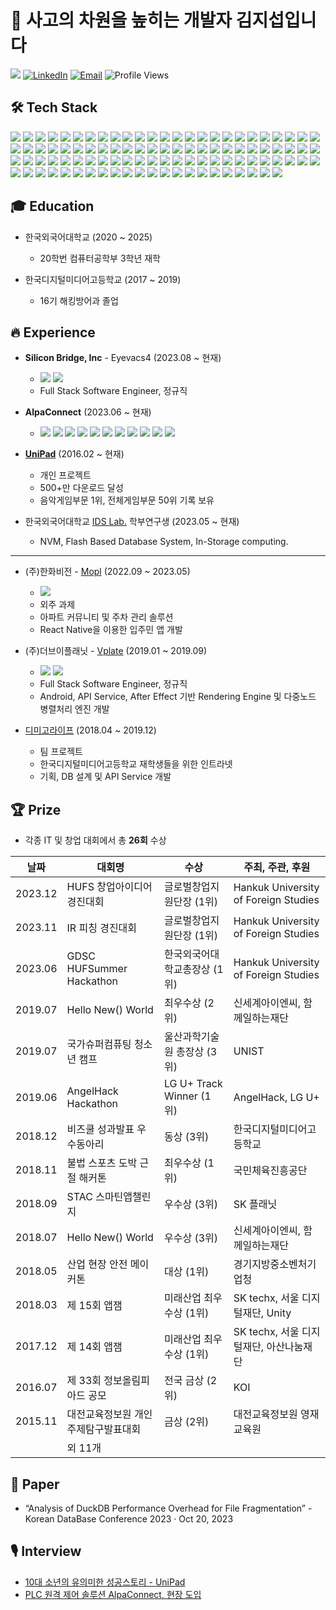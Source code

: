 # 👋 사고의 차원을 높히는 개발자 김지섭입니다

<a href="https://velog.io/@kimjisub" target="_blank"><img src="https://img.shields.io/badge/Velog-@kimjisub-20C997?logo=Velog&logoColor=white"/></a>
<a href="https://www.linkedin.com/in/kimjisub/" target="_blank"><img src="https://img.shields.io/badge/LinkedIn-kimjisub-blue?style=flat&logo=linkedin" alt="LinkedIn"></a>
<a href="mailto:0226daniel@gmail.com" target="_blank"><img src="https://img.shields.io/badge/Email-0226daniel%40gmail.com-blue?logo=gmail&logoColor=white" alt="Email"></a>
<img src="https://komarev.com/ghpvc/?username=kimjisub" alt="Profile Views">

## 🛠 Tech Stack

<img src="https://img.shields.io/badge/-HTML5-E34F26?style=flat&logo=html5&logoColor=white"/> <img src="https://img.shields.io/badge/-CSS3-1572B6?style=flat&logo=css3&logoColor=white"/> <img src="https://img.shields.io/badge/-JavaScript-F7DF1E?style=flat&logo=javascript&logoColor=white"/> <img src="https://img.shields.io/badge/-TypeScript-3178C6?style=flat&logo=typescript&logoColor=white"/> <img src="https://img.shields.io/badge/-Java-dd553a?style=flat&logo=oracle&logoColor=white"/> <img src="https://img.shields.io/badge/-Kotlin-7F52FF?style=flat&logo=kotlin&logoColor=white"/> <img src="https://img.shields.io/badge/-Python-3776AB?style=flat&logo=python&logoColor=white"/> <img src="https://img.shields.io/badge/-C%2B%2B-00599C?style=flat&logo=cplusplus&logoColor=white"/> <img src="https://img.shields.io/badge/-Node.js-339933?style=flat&logo=nodedotjs&logoColor=white"/> <img src="https://img.shields.io/badge/-React-61DAFB?style=flat&logo=react&logoColor=white"/> <img src="https://img.shields.io/badge/-React%20Native-61DAFB?style=flat&logo=react&logoColor=white"/> <img src="https://img.shields.io/badge/-Electron-47848F?style=flat&logo=electron&logoColor=white"/> <img src="https://img.shields.io/badge/-Next.js-000000?style=flat&logo=nextdotjs&logoColor=white"/> <img src="https://img.shields.io/badge/-Tailwind%20CSS-06B6D4?style=flat&logo=tailwindcss&logoColor=white"/> <img src="https://img.shields.io/badge/-NestJS-E0234E?style=flat&logo=nestjs&logoColor=white"/> <img src="https://img.shields.io/badge/-Firebase-FFCA28?style=flat&logo=firebase&logoColor=white"/> <img src="https://img.shields.io/badge/-FFmpeg-007808?style=flat&logo=ffmpeg&logoColor=white"/> <img src="https://img.shields.io/badge/-AE%20Script-9999FF?style=flat&logo=adobeaftereffects&logoColor=white"/> <img src="https://img.shields.io/badge/-Chrome%20Extention-4285F4?style=flat&logo=googlechrome&logoColor=white"/> <img src="https://img.shields.io/badge/-Discord%20Bot-5865F2?style=flat&logo=discord&logoColor=white"/> <img src="https://img.shields.io/badge/-i18next-26A69A?style=flat&logo=i18next&logoColor=white"/> <img src="https://img.shields.io/badge/-Elastic%20Stack-005571?style=flat&logo=elasticstack&logoColor=white"/> <img src="https://img.shields.io/badge/-Elasticsearch-005571?style=flat&logo=elasticsearch&logoColor=white"/> <img src="https://img.shields.io/badge/-Logstash-005571?style=flat&logo=logstash&logoColor=white"/> <img src="https://img.shields.io/badge/-Kibana-005571?style=flat&logo=kibana&logoColor=white"/> <img src="https://img.shields.io/badge/-Google%20AdMob-EA4335?style=flat&logo=googleadmob&logoColor=white"/> <img src="https://img.shields.io/badge/-Google%20Analytics-E37400?style=flat&logo=googleanalytics&logoColor=white"/> <img src="https://img.shields.io/badge/-Google%20Home-4285F4?style=flat&logo=googlehome&logoColor=white"/> <img src="https://img.shields.io/badge/-MySQL-4479A1?style=flat&logo=mysql&logoColor=white"/> <img src="https://img.shields.io/badge/-PostgreSQL-4169E1?style=flat&logo=postgresql&logoColor=white"/> <img src="https://img.shields.io/badge/-MariaDB-003545?style=flat&logo=mariadb&logoColor=white"/> <img src="https://img.shields.io/badge/-SQLite-003B57?style=flat&logo=sqlite&logoColor=white"/> <img src="https://img.shields.io/badge/-DuckDB-FFF000?style=flat&logo=duckdb&logoColor=white"/> <img src="https://img.shields.io/badge/-MongoDB-47A248?style=flat&logo=mongodb&logoColor=white"/> <img src="https://img.shields.io/badge/-InfluxDB-22ADF6?style=flat&logo=influxdb&logoColor=white"/> <img src="https://img.shields.io/badge/-Neo4j-4581C3?style=flat&logo=neo4j&logoColor=white"/> <img src="https://img.shields.io/badge/-Redis-DC382D?style=flat&logo=redis&logoColor=white"/> <img src="https://img.shields.io/badge/-Prisma-2D3748?style=flat&logo=prisma&logoColor=white"/> <img src="https://img.shields.io/badge/-Visual%20Studio%20Code-007ACC?style=flat&logo=visualstudiocode&logoColor=white"/> <img src="https://img.shields.io/badge/-Xcode-147EFB?style=flat&logo=xcode&logoColor=white"/> <img src="https://img.shields.io/badge/-Android%20Studio-3DDC84?style=flat&logo=androidstudio&logoColor=white"/> <img src="https://img.shields.io/badge/-IntelliJ%20IDEA-000000?style=flat&logo=intellijidea&logoColor=white"/> <img src="https://img.shields.io/badge/-EasyEDA-1765F6?style=flat&logo=easyeda&logoColor=white"/> <img src="https://img.shields.io/badge/-OpenAI-412991?style=flat&logo=openai&logoColor=white"/> <img src="https://img.shields.io/badge/-Socket.io-010101?style=flat&logo=socketdotio&logoColor=white"/> <img src="https://img.shields.io/badge/-Apache%20Kafka-231F20?style=flat&logo=apachekafka&logoColor=white"/> <img src="https://img.shields.io/badge/-RabbitMQ-FF6600?style=flat&logo=rabbitmq&logoColor=white"/> <img src="https://img.shields.io/badge/-gRPC-2d4a59?style=flat&logo=grpc&logoColor=white"/> <img src="https://img.shields.io/badge/-MQTT-660066?style=flat&logo=mqtt&logoColor=white"/> <img src="https://img.shields.io/badge/-EMQX-47ac77?style=flat&logo=emqx&logoColor=white"/> <img src="https://img.shields.io/badge/-BLE-0082FC?style=flat&logo=bluetooth&logoColor=white"/> <img src="https://img.shields.io/badge/-NFC-002E5F?style=flat&logo=nfc&logoColor=white"/> <img src="https://img.shields.io/badge/-Zigbee-EB0443?style=flat&logo=zigbee&logoColor=white"/> <img src="https://img.shields.io/badge/-ModBus-000000?style=flat&logo=modbus&logoColor=white"/> <img src="https://img.shields.io/badge/-MIDI-000000?style=flat&logo=midi&logoColor=white"/> <img src="https://img.shields.io/badge/-Docker-2496ED?style=flat&logo=docker&logoColor=white"/> <img src="https://img.shields.io/badge/-Kubernetes-326CE5?style=flat&logo=kubernetes&logoColor=white"/> <img src="https://img.shields.io/badge/-Amazon%20EC2-FF9900?style=flat&logo=amazonec2&logoColor=white"/> <img src="https://img.shields.io/badge/-Amazon%20S3-569A31?style=flat&logo=amazons3&logoColor=white"/> <img src="https://img.shields.io/badge/-Amazon%20ECR-FF9900?style=flat&logo=amazonecs&logoColor=white"/> <img src="https://img.shields.io/badge/-Amazon%20ECS-FF9900?style=flat&logo=amazonecs&logoColor=white"/> <img src="https://img.shields.io/badge/-Amazon%20RDS-527FFF?style=flat&logo=amazonrds&logoColor=white"/> <img src="https://img.shields.io/badge/-Google%20Cloud-4285F4?style=flat&logo=googlecloud&logoColor=white"/> <img src="https://img.shields.io/badge/-Google%20Assistant-4285F4?style=flat&logo=googleassistant&logoColor=white"/> <img src="https://img.shields.io/badge/-GCP%20App%20Engine-4285F4?style=flat&logo=googlecloud&logoColor=white"/> <img src="https://img.shields.io/badge/-Cloudflare-F38020?style=flat&logo=cloudflare&logoColor=white"/> <img src="https://img.shields.io/badge/-Prometheus-E6522C?style=flat&logo=prometheus&logoColor=white"/> <img src="https://img.shields.io/badge/-Vultr-007BFC?style=flat&logo=vultr&logoColor=white"/> <img src="https://img.shields.io/badge/-VMware%20ESXI-607078?style=flat&logo=vmware&logoColor=white"/> <img src="https://img.shields.io/badge/-NGINX-009639?style=flat&logo=nginx&logoColor=white"/> <img src="https://img.shields.io/badge/-HAProxy-173c5e?style=flat&logo=haproxy&logoColor=white"/> <img src="https://img.shields.io/badge/-Fastlane-00F200?style=flat&logo=fastlane&logoColor=white"/> <img src="https://img.shields.io/badge/-Visual%20Studio%20App%20Center-CB2E6D?style=flat&logo=visualstudioappcenter&logoColor=white"/> <img src="https://img.shields.io/badge/-GitHub%20Actions-2088FF?style=flat&logo=githubactions&logoColor=white"/> <img src="https://img.shields.io/badge/-Jenkins-D24939?style=flat&logo=jenkins&logoColor=white"/> <img src="https://img.shields.io/badge/-Jest-C21325?style=flat&logo=jest&logoColor=white"/> <img src="https://img.shields.io/badge/-macOS-000000?style=flat&logo=macos&logoColor=white"/> <img src="https://img.shields.io/badge/-Windows-0078D4?style=flat&logo=windows&logoColor=white"/> <img src="https://img.shields.io/badge/-Ubuntu-E95420?style=flat&logo=ubuntu&logoColor=white"/> <img src="https://img.shields.io/badge/-Alpine%20Linux-0D597F?style=flat&logo=alpinelinux&logoColor=white"/> <img src="https://img.shields.io/badge/-iOS-000000?style=flat&logo=ios&logoColor=white"/> <img src="https://img.shields.io/badge/-Android-34A853?style=flat&logo=android&logoColor=white"/> <img src="https://img.shields.io/badge/-Raspberry%20Pi-A22846?style=flat&logo=raspberrypi&logoColor=white"/> <img src="https://img.shields.io/badge/-Arduino-00878F?style=flat&logo=arduino&logoColor=white"/> <img src="https://img.shields.io/badge/-Git-F05032?style=flat&logo=git&logoColor=white"/> <img src="https://img.shields.io/badge/-GitHub-181717?style=flat&logo=github&logoColor=white"/> <img src="https://img.shields.io/badge/-Postman-FF6C37?style=flat&logo=postman&logoColor=white"/> <img src="https://img.shields.io/badge/-Slack-4A154B?style=flat&logo=slack&logoColor=white"/> <img src="https://img.shields.io/badge/-Discord-5865F2?style=flat&logo=discord&logoColor=white"/> <img src="https://img.shields.io/badge/-Microsoft%20Teams-6264A7?style=flat&logo=microsoftteams&logoColor=white"/> <img src="https://img.shields.io/badge/-Notion-000000?style=flat&logo=notion&logoColor=white"/> <img src="https://img.shields.io/badge/-Linear-5E6AD2?style=flat&logo=linear&logoColor=white"/> <img src="https://img.shields.io/badge/-Figma-F24E1E?style=flat&logo=figma&logoColor=white"/> <img src="https://img.shields.io/badge/-Adobe%20XD-FF61F6?style=flat&logo=adobexd&logoColor=white"/> <img src="https://img.shields.io/badge/-Swagger-85EA2D?style=flat&logo=swagger&logoColor=white"/> <img src="https://img.shields.io/badge/-Obsidian-7C3AED?style=flat&logo=obsidian&logoColor=white"/> <img src="https://img.shields.io/badge/-Mermaid-FF3670?style=flat&logo=mermaid&logoColor=white"/>

## 🎓 Education

- 한국외국어대학교 (2020 ~ 2025)
    - 20학번 컴퓨터공학부 3학년 재학

- 한국디지털미디어고등학교 (2017 ~ 2019)
    - 16기 해킹방어과 졸업

## 🔥 Experience

- **Silicon Bridge, Inc** - Eyevacs4 (2023.08 ~ 현재)
    - <img src="https://img.shields.io/badge/-React%20Native-61DAFB?style=flat&logo=react&logoColor=white"/> <img src="https://img.shields.io/badge/-NestJS-E0234E?style=flat&logo=nestjs&logoColor=white"/>
    - Full Stack Software Engineer, 정규직

- **AlpaConnect** (2023.06 ~ 현재)
    - <img src="https://img.shields.io/badge/-NestJS-E0234E?style=flat&logo=nestjs&logoColor=white"/> <img src="https://img.shields.io/badge/-Next.js-000000?style=flat&logo=nextdotjs&logoColor=white"/> <img src="https://img.shields.io/badge/-React%20Native-61DAFB?style=flat&logo=react&logoColor=white"/> <img src="https://img.shields.io/badge/-MQTT-660066?style=flat&logo=mqtt&logoColor=white"/> <img src="https://img.shields.io/badge/-EMQX-47ac77?style=flat&logo=emqx&logoColor=white"/> <img src="https://img.shields.io/badge/-Kubernetes-326CE5?style=flat&logo=kubernetes&logoColor=white"/> <img src="https://img.shields.io/badge/-i18next-26A69A?style=flat&logo=i18next&logoColor=white"/> <img src="https://img.shields.io/badge/-Elastic%20Stack-005571?style=flat&logo=elasticstack&logoColor=white"/> <img src="https://img.shields.io/badge/-BLE-0082FC?style=flat&logo=bluetooth&logoColor=white"/> <img src="https://img.shields.io/badge/-Apache%20Kafka-231F20?style=flat&logo=apachekafka&logoColor=white"/> <img src="https://img.shields.io/badge/-ModBus-000000?style=flat&logo=modbus&logoColor=white"/>

- [**UniPad**](https://play.google.com/store/apps/details?id=com.kimjisub.launchpad) (2016.02 ~ 현재)
    - 개인 프로젝트
    - 500+만 다운로드 달성
    - 음악게임부문 1위, 전체게임부문 50위 기록 보유

- 한국외국어대학교 [IDS Lab.](http://ids.hufs.ac.kr/) 학부연구생 (2023.05 ~ 현재)
    - NVM, Flash Based Database System, In-Storage computing.

---

- (주)한화비전 - [Mopl](https://apps.apple.com/kr/app/mopl-%EB%AA%A8%ED%94%8C-%ED%95%9C%ED%99%94%EB%B9%84%EC%A0%84/id1665024541) (2022.09 ~ 2023.05)
    - <img src="https://img.shields.io/badge/-React%20Native-61DAFB?style=flat&logo=react&logoColor=white"/>
    - 외주 과제
    - 아파트 커뮤니티 및 주차 관리 솔루션
    - React Native을 이용한 입주민 앱 개발

- (주)더브이플래닛 - [Vplate](https://app.vplate.io/) (2019.01 ~ 2019.09)
    - <img src="https://img.shields.io/badge/-Android-34A853?style=flat&logo=android&logoColor=white"/> <img src="https://img.shields.io/badge/-MongoDB-47A248?style=flat&logo=mongodb&logoColor=white"/>
    - Full Stack Software Engineer, 정규직
    - Android, API Service, After Effect 기반 Rendering Engine 및 다중노드 병렬처리 엔진 개발

- [디미고라이프](https://www.facebook.com/ourdimigolife/photos/?paipv=0&eav=Afb9A5HQAdzbBtE6Jt9UqOB_m0pVLC8wNhiT9cdYCRfr-4DOHMZDl4gjPh23OdXGicg&_rdr) (2018.04 ~ 2019.12)
    - 팀 프로젝트
    - 한국디지털미디어고등학교 재학생들을 위한 인트라넷
    - 기획, DB 설계 및 API Service 개발

## 🏆 Prize

- 각종 IT 및 창업 대회에서 총 **26회** 수상

| 날짜 | 대회명 | 수상 | 주최, 주관, 후원 |
| - | - | - | - |
|  2023.12 | HUFS 창업아이디어경진대회 | 글로벌창업지원단장 (1위) | Hankuk University of Foreign Studies |
|  2023.11 | IR 피칭 경진대회 | 글로벌창업지원단장 (1위) | Hankuk University of Foreign Studies |
|  2023.06 | GDSC HUFSummer Hackathon | 한국외국어대학교총장상 (1위) | Hankuk University of Foreign Studies |
|  2019.07 | Hello New() World | 최우수상 (2위) | 신세계아이엔씨, 함께일하는재단 |
|  2019.07 | 국가슈퍼컴퓨팅 청소년 캠프 | 울산과학기술원 총장상 (3위) | UNIST |
|  2019.06 | AngelHack Hackathon | LG U+ Track Winner (1위) | AngelHack, LG U+ |
|  2018.12 | 비즈쿨 성과발표 우수동아리 | 동상 (3위) | 한국디지털미디어고등학교 |
|  2018.11 | 불법 스포츠 도박 근절 해커톤 | 최우수상 (1위) | 국민체육진흥공단 |
|  2018.09 | STAC 스마틴앱챌린지 | 우수상 (3위) | SK 플래닛 |
|  2018.07 | Hello New() World | 우수상 (3위) | 신세계아이엔씨, 함께일하는재단 |
|  2018.05 | 산업 현장 안전 메이커톤 | 대상 (1위) | 경기지방중소벤처기업청 |
|  2018.03 | 제 15회 앱잼 | 미래산업 최우수상 (1위) | SK techx, 서울 디지털재단, Unity |
|  2017.12 | 제 14회 앱잼 | 미래산업 최우수상 (1위) | SK techx, 서울 디지털재단, 아산나눔재단 |
|  2016.07 | 제 33회 정보올림피아드 공모 | 전국 금상 (2위) | KOI|
|  2015.11 | 대전교육정보원 개인주제탐구발표대회 | 금상 (2위) | 대전교육정보원 영재교육원 |
| | 외 11개 | | |

## 📝 Paper

- “Analysis of DuckDB Performance Overhead for File Fragmentation” - Korean DataBase Conference 2023 · Oct 20, 2023

## 🎙️ Interview

- [10대 소년의 유의미한 성공스토리 - UniPad](https://www.issuemaker.kr/news/articleView.html?idxno=26080)
- [PLC 원격 제어 솔루션 AlpaConnect, 현장 도입](https://www.linkedin.com/feed/update/urn:li:activity:7132029531871182848/)
